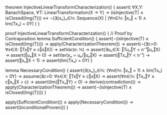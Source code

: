 theorem InjectiveLinearTransformCharacterization() {
  assert(
    ∀X,Y: BanachSpace, ∀T: LinearTransformation(X → Y) →
    (isInjective(T) ∧ isClosed(Img(T))) ↔
    ¬(∃{xₙ}ₙ∈ℕ: Sequence(X) | (∀n∈ℕ: ‖xₙ‖ = 1) ∧ lim(Txₙ) = 0Y)
  )
}

proof InjectiveLinearTransformCharacterization() {
  // Proof by Contraposition
  lemma SufficientCondition() {
    assert(¬(isInjective(T) ∧ isClosed(Img(T)))) →
    apply(CharacterizationTheorem()) →
    assert(¬(∃c>0: ∀x∈X: ‖Tx‖Y ≥ c‖x‖X)) →
    setVar(n: ℕ) →
    assert(∃uₙ∈X: ‖Tuₙ‖Y < n⁻¹‖uₙ‖X) →
    assert(‖uₙ‖X > 0) →
    setVar(xₙ = uₙ/‖uₙ‖X) →
    assert(‖Txₙ‖Y < n⁻¹) →
    assert(‖xₙ‖X = 1) →
    assert(lim(Txₙ) = 0Y)
  }

  lemma NecessaryCondition() {
    assert(∃{xₙ}ₙ∈ℕ: (∀n∈ℕ: ‖xₙ‖ = 1) ∧ lim(Txₙ) = 0Y) →
    assume(∃c>0: ∀x∈X: ‖Tx‖Y ≥ c‖x‖X) →
    assert(∀n∈ℕ: ‖Txₙ‖Y ≥ c‖xₙ‖X = c) →
    assert(lim(‖Txₙ‖Y) = 0) →
    derive(contradiction()) →
    apply(CharacterizationTheorem()) →
    assert(¬(isInjective(T) ∧ isClosed(Img(T))))
  }

  apply(SufficientCondition()) ∧
  apply(NecessaryCondition()) →
  assert(biconditionalProven())
}